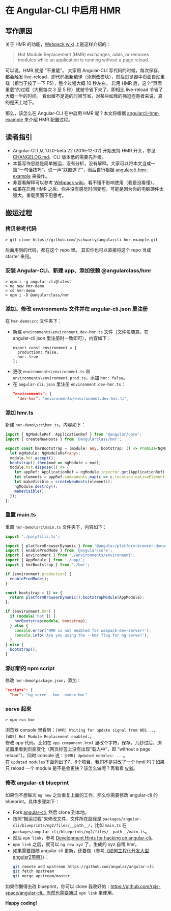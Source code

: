 # 在 Angular-CLI 中启用 HMR

## 写作原因
关于 HMR 的功能，[Webpack wiki][] 上是这样介绍的：
> Hot Module Replacement (HMR) exchanges, adds, or removes modules while an application is running without a page reload.

可以说，HMR 就是 “不重载”。
大家用 Angular-CLI 写代码的时候，每次保存，都会触发 live-reload，即代码重新编译（添删改模块），然后浏览器中页面自动重载（相当于按了一下 F5），整个过程大概 10 秒左右。
启用 HMR 后，这个“页面重载”的过程（大概每次 3 至 5 秒）就被节省下来了，即相比 live-reload 节省了大概一半的时间。
看似微不足道的时间节省，对某些如我的强迫症患者来说，真的是天上地下。

那么，该怎么在 Angular-CLI 在中启用 HMR 呢？本文将根据 [angularcli-hmr-example][] 来介绍 HMR 配置过程。

## 读者指引
- Angular-CLI 从 1.0.0-beta.22 (2016-12-02) 开始支持 HMR 开关，参见 [CHANGELOG.md](https://github.com/angular/angular-cli/blob/master/CHANGELOG.md)。CLI 版本低的需要先升级。
- 本篇写作思路是简单搬运，没有分析，没有解释。大家可以将本文当成一篇“一句话技巧”，说一声“朕直道了”，而后自行根据 [angularcli-hmr-example][] 来操作。
- 非要看解释可以参考 [Webpack wiki][]。看不懂不影响使用（我是没看懂）。
- 如果在启用 HMR 之后，你并没有感觉时间变短，可能是因为你的电脑硬件太强大，重载页面不用思考。

## 搬运过程

### 拷贝参考代码
```
> git clone https://github.com/jschwarty/angularcli-hmr-example.git
```
后面用到的代码，都在这个 repo 里。
其实你也可以直接将这个 repo 当成 starter 来用。

### 安装 Angular-CLI、新建 app、添加依赖 @angularclass/hmr
```
> npm i -g angular-cli@latest
> ng new hmr-demo
> cd hmr-demo
> npm i -D @angularclass/hmr
```

### 添加、修改 environments 文件并在 angular-cli.json 里注册
在 `hmr-demo\src` 文件夹下：
- 新建 `environments\environment.dev-hmr.ts` 文件（文件名随意，在 angular-cli.json 里注册时一致即可），内容如下：
  ```
  export const environment = {
    production: false,
    hmr: true
  };
  ```
- 更改 `environments\environment.ts` 和  `environments\environment.prod.ts`，添加 `hmr: false`。
- 在 `angular-cli.json` 里注册 `environment.dev-hmr.ts`：
  ```json
  "environments": {
    "dev-hmr": "environments/environment.dev-hmr.ts",
  ```

### 添加 hmr.ts
新建 `hmr-demo\src\hmr.ts`，内容如下： 

```ts
import { NgModuleRef, ApplicationRef } from '@angular/core';
import { createNewHosts } from '@angularclass/hmr';

export const hmrBootstrap = (module: any, bootstrap: () => Promise<NgModuleRef<any>>) => {
  let ngModule: NgModuleRef<any>;
  module.hot.accept();
  bootstrap().then(mod => ngModule = mod);
  module.hot.dispose(() => {
    let appRef: ApplicationRef = ngModule.injector.get(ApplicationRef);
    let elements = appRef.components.map(c => c.location.nativeElement);
    let makeVisible = createNewHosts(elements);
    ngModule.destroy();
    makeVisible();
  });
};
```

### 重置 main.ts
重置 `hmr-demo\src\main.ts` 文件夹下，内容如下：

```ts
import './polyfills.ts';

import { platformBrowserDynamic } from '@angular/platform-browser-dynamic';
import { enableProdMode } from '@angular/core';
import { environment } from './environments/environment';
import { AppModule } from './app/';
import { hmrBootstrap } from './hmr';

if (environment.production) {
  enableProdMode();
}

const bootstrap = () => {
  return platformBrowserDynamic().bootstrapModule(AppModule);
};

if (environment.hmr) {
  if (module['hot']) {
    hmrBootstrap(module, bootstrap);
  } else {
    console.error('HMR is not enabled for webpack-dev-server!');
    console.info('Are you using the --hmr flag for ng serve?');
  }
} else {
  bootstrap();
}
```

### 添加新的 npm script
修改 `hmr-demo\package.json`，添加：  

```json
"scripts": {
  "hmr": "ng serve --hmr -e=dev-hmr"
```

### serve 起来
```
> npm run hmr
```
浏览器 console 里看到：`[HMR] Waiting for update signal from WDS...`、`[WDS] Hot Module Replacement enabled.`。   
修改 app 代码，比如在 `app.component.html` 里改个字符，保存。几秒过后，浏览器里看到页面变化（网页标签上没有出现“载入中”，即 “without a page reload”），同时 console 说：`[HMR] Updated modules: ...`。  
在 `updated modules`下面列出了7、8个项目，我们不是只改了一个 hmtl 吗？如果只 reload 一个 module 是不是会更快？该怎么做呢？再看看 [wiki][Webpack wiki]。  

### 修改 angular-cli blueprint
如果你不想每次 `ng new` 之后重复上面的工作，那么你需要修改 angular-cli 的 blueprint。具体步骤如下：  
- Fork [angular-cli](https://github.com/angular/angular-cli), 然后 clone 到本地。
- 按照“搬运过程”来修改文件，文件所在路径是 `packages/angular-cli/blueprints/ng2/files/__path__/`，比如 `main.ts` 在 `packages/angular-cli/blueprints/ng2/files/__path__/main.ts`。
- 然后 `npm link`，参考 [Development Hints for hacking on angular-cli](https://github.com/angular/angular-cli#development-hints-for-hacking-on-angular-cli)。
- `npm link` 之后，就可以 `ng new xyz` 了，生成的 xyz 自带 hmr。
- 如果需要跟随 angular-cli 更新，还要做（参考[《如何工程化开发大型angular2项目》](https://wx.angular.cn/library/article/%E5%A6%82%E4%BD%95%E5%B7%A5%E7%A8%8B%E5%8C%96%E5%BC%80%E5%8F%91%E5%A4%A7%E5%9E%8Bangular2%E9%A1%B9%E7%9B%AE)）：  
  ```bash
  git remote add upstream https://github.com/angular/angular-cli
  git fetch upstream
  git merge upstream/master
  ```

如果你懒得去改 blueprint，你可以 clone 我改好的：https://github.com/rxjs-space/angular-cli。当然也需要通过 `npm link` 来使用。


**Happy coding!**


[Webpack wiki]: https://github.com/webpack/docs/wiki/hot-module-replacement-with-webpack
[angularcli-hmr-example]: https://github.com/jschwarty/angularcli-hmr-example
